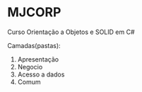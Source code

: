 # MJCORP
Curso Orientação a Objetos e SOLID em C#

Camadas(pastas): 

<ol>
  <li>Apresentação</li>
  <li>Negocio</li>
  <li>Acesso a dados</li>
  <li>Comum</li>
</ol>
